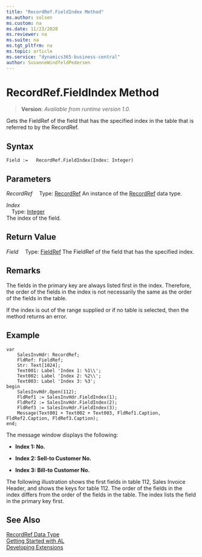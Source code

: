 ```yaml
---
title: "RecordRef.FieldIndex Method"
ms.author: solsen
ms.custom: na
ms.date: 11/23/2020
ms.reviewer: na
ms.suite: na
ms.tgt_pltfrm: na
ms.topic: article
ms.service: "dynamics365-business-central"
author: SusanneWindfeldPedersen
---
```

[//]: # (START>DO_NOT_EDIT)
[//]: # (IMPORTANT:Do not edit any of the content between here and the END>DO_NOT_EDIT.)
[//]: # (Any modifications should be made in the .xml files in the ModernDev repo.)
# RecordRef.FieldIndex Method
> **Version**: _Available from runtime version 1.0._

Gets the FieldRef of the field that has the specified index in the table that is referred to by the RecordRef.


## Syntax
```
Field :=   RecordRef.FieldIndex(Index: Integer)
```
## Parameters
*RecordRef*
&emsp;Type: [RecordRef](recordref-data-type.md)
An instance of the [RecordRef](recordref-data-type.md) data type.

*Index*  
&emsp;Type: [Integer](../integer/integer-data-type.md)  
The index of the field.  


## Return Value
*Field*
&emsp;Type: [FieldRef](../fieldref/fieldref-data-type.md)
The FieldRef of the field that has the specified index.


[//]: # (IMPORTANT: END>DO_NOT_EDIT)

## Remarks  
 The fields in the primary key are always listed first in the index. Therefore, the order of the fields in the index is not necessarily the same as the order of the fields in the table.  

 If the index is out of the range supplied or if no table is selected, then the method returns an error.  

## Example  

```al
var
    SalesInvHdr: RecordRef;
    FldRef: FieldRef;
    Str: Text[1024];
    Text001: Label 'Index 1: %1\\';
    Text002: Label 'Index 2: %2\\';
    Text003: Label 'Index 3: %3';
begin
    SalesInvHdr.Open(112);  
    FldRef1 := SalesInvHdr.FieldIndex(1);  
    FldRef2 := SalesInvHdr.FieldIndex(2);  
    FldRef3 := SalesInvHdr.FieldIndex(3);  
    Message(Text001 + Text002 + Text003, FldRef1.Caption, FldRef2.Caption, FldRef3.Caption);  
end;
```  

 The message window displays the following:  

-   **Index 1: No.**  

-   **Index 2: Sell-to Customer No.**  

-   **Index 3: Bill-to Customer No.**  

 The following illustration shows the first fields in table 112, Sales Invoice Header, and shows the keys for table 112. The order of the fields in the index differs from the order of the fields in the table. The index lists the field in the primary key first.  


## See Also
[RecordRef Data Type](recordref-data-type.md)  
[Getting Started with AL](../../devenv-get-started.md)  
[Developing Extensions](../../devenv-dev-overview.md)